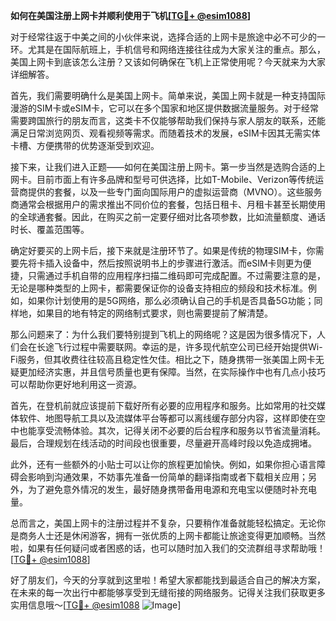**如何在美国注册上网卡并顺利使用于飞机[[TG💪+ @esim1088](https://t.me/s/esim1088)]**

对于经常往返于中美之间的小伙伴来说，选择合适的上网卡是旅途中必不可少的一环。尤其是在国际航班上，手机信号和网络连接往往成为大家关注的重点。那么，美国上网卡到底该怎么注册？又该如何确保在飞机上正常使用呢？今天就来为大家详细解答。

首先，我们需要明确什么是美国上网卡。简单来说，美国上网卡就是一种支持国际漫游的SIM卡或eSIM卡，它可以在多个国家和地区提供数据流量服务。对于经常需要跨国旅行的朋友而言，这类卡不仅能够帮助我们保持与家人朋友的联系，还能满足日常浏览网页、观看视频等需求。而随着技术的发展，eSIM卡因其无需实体卡槽、方便携带的优势逐渐受到欢迎。

接下来，让我们进入正题——如何在美国注册上网卡。第一步当然是选购合适的上网卡。目前市面上有许多品牌和型号可供选择，比如T-Mobile、Verizon等传统运营商提供的套餐，以及一些专门面向国际用户的虚拟运营商（MVNO）。这些服务商通常会根据用户的需求推出不同价位的套餐，包括日租卡、月租卡甚至长期使用的全球通套餐。因此，在购买之前一定要仔细对比各项参数，比如流量额度、通话时长、覆盖范围等。

确定好要买的上网卡后，接下来就是注册环节了。如果是传统的物理SIM卡，你需要先将卡插入设备中，然后按照说明书上的步骤进行激活。而eSIM卡则更为便捷，只需通过手机自带的应用程序扫描二维码即可完成配置。不过需要注意的是，无论是哪种类型的上网卡，都需要保证你的设备支持相应的频段和技术标准。例如，如果你计划使用的是5G网络，那么必须确认自己的手机是否具备5G功能；同样地，如果目的地有特定的网络制式要求，则也需要提前了解清楚。

那么问题来了：为什么我们要特别提到飞机上的网络呢？这是因为很多情况下，人们会在长途飞行过程中需要联网。幸运的是，许多现代航空公司已经开始提供Wi-Fi服务，但其收费往往较高且稳定性欠佳。相比之下，随身携带一张美国上网卡无疑更加经济实惠，并且信号质量也更有保障。当然，在实际操作中也有几点小技巧可以帮助你更好地利用这一资源。

首先，在登机前就应该提前下载好所有必要的应用程序和服务。比如常用的社交媒体软件、地图导航工具以及流媒体平台等都可以离线缓存部分内容，这样即使在空中也能享受流畅体验。其次，记得关闭不必要的后台程序和服务以节省流量消耗。最后，合理规划在线活动的时间段也很重要，尽量避开高峰时段以免造成拥堵。

此外，还有一些额外的小贴士可以让你的旅程更加愉快。例如，如果你担心语言障碍会影响到沟通效果，不妨事先准备一份简单的翻译指南或者下载相关应用；另外，为了避免意外情况的发生，最好随身携带备用电源和充电宝以便随时补充电量。

总而言之，美国上网卡的注册过程并不复杂，只要稍作准备就能轻松搞定。无论你是商务人士还是休闲游客，拥有一张优质的上网卡都能让旅途变得更加顺畅。当然啦，如果有任何疑问或者困惑的话，也可以随时加入我们的交流群组寻求帮助哦！[[TG💪+ @esim1088](https://t.me/s/esim1088)]

好了朋友们，今天的分享就到这里啦！希望大家都能找到最适合自己的解决方案，在未来的每一次出行中都能够享受到无缝衔接的网络服务。记得关注我们获取更多实用信息哦～[[TG💪+ @esim1088](https://t.me/s/esim1088) ![Image](https://i.postimg.cc/4NQfJmqS/Snipaste-2025-05-13-00-14-12.png)]